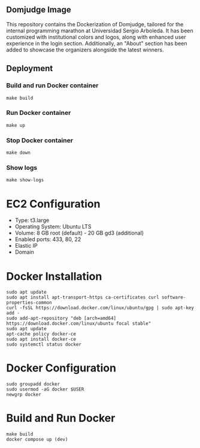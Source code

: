 ## Domjudge Image

This repository contains the Dockerization of Domjudge, tailored for the internal programming marathon at Universidad Sergio Arboleda. It has been customized with institutional colors and logos, along with enhanced user experience in the login section. Additionally, an "About" section has been added to showcase the organizers alongside the latest winners.

## Deployment

### Build and run Docker container
```shell
make build
```

### Run Docker container
```shell
make up
```

### Stop Docker container
```shell
make down
```

### Show logs
```shell
make show-logs
```

# EC2 Configuration
- Type: t3.large
- Operating System: Ubuntu LTS
- Volume: 8 GB root (default) - 20 GB gd3 (additional)
- Enabled ports: 433, 80, 22
- Elastic IP
- Domain

# Docker Installation
```shell
sudo apt update
sudo apt install apt-transport-https ca-certificates curl software-properties-common
curl -fsSL https://download.docker.com/linux/ubuntu/gpg | sudo apt-key add -
sudo add-apt-repository "deb [arch=amd64] https://download.docker.com/linux/ubuntu focal stable"
sudo apt update
apt-cache policy docker-ce
sudo apt install docker-ce
sudo systemctl status docker
```

# Docker Configuration
```shell
sudo groupadd docker
sudo usermod -aG docker $USER
newgrp docker
```

# Build and Run Docker
```shell
make build
docker compose up (dev)
```
